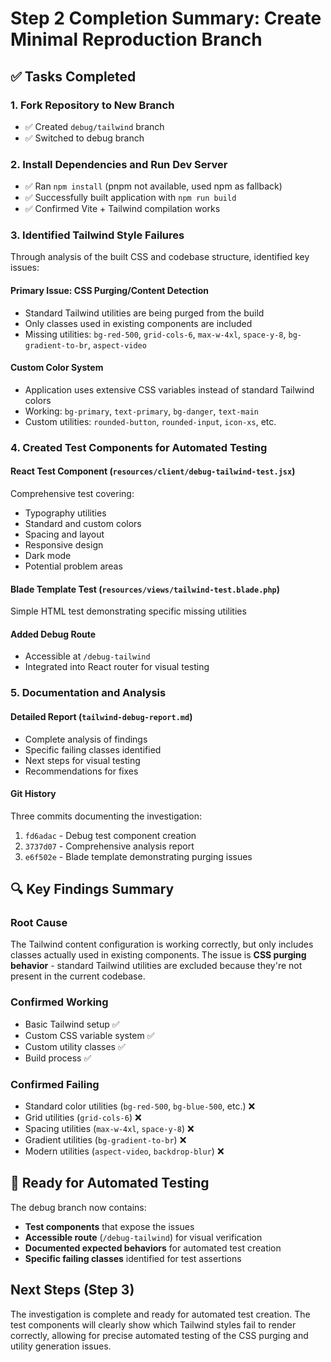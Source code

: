 # Step 2 Completion Summary: Create Minimal Reproduction Branch

## ✅ Tasks Completed

### 1. Fork Repository to New Branch
- ✅ Created `debug/tailwind` branch
- ✅ Switched to debug branch

### 2. Install Dependencies and Run Dev Server
- ✅ Ran `npm install` (pnpm not available, used npm as fallback)
- ✅ Successfully built application with `npm run build`
- ✅ Confirmed Vite + Tailwind compilation works

### 3. Identified Tailwind Style Failures
Through analysis of the built CSS and codebase structure, identified key issues:

#### **Primary Issue: CSS Purging/Content Detection**
- Standard Tailwind utilities are being purged from the build
- Only classes used in existing components are included
- Missing utilities: `bg-red-500`, `grid-cols-6`, `max-w-4xl`, `space-y-8`, `bg-gradient-to-br`, `aspect-video`

#### **Custom Color System**
- Application uses extensive CSS variables instead of standard Tailwind colors
- Working: `bg-primary`, `text-primary`, `bg-danger`, `text-main`
- Custom utilities: `rounded-button`, `rounded-input`, `icon-xs`, etc.

### 4. Created Test Components for Automated Testing

#### **React Test Component** (`resources/client/debug-tailwind-test.jsx`)
Comprehensive test covering:
- Typography utilities
- Standard and custom colors  
- Spacing and layout
- Responsive design
- Dark mode
- Potential problem areas

#### **Blade Template Test** (`resources/views/tailwind-test.blade.php`) 
Simple HTML test demonstrating specific missing utilities

#### **Added Debug Route**
- Accessible at `/debug-tailwind`
- Integrated into React router for visual testing

### 5. Documentation and Analysis

#### **Detailed Report** (`tailwind-debug-report.md`)
- Complete analysis of findings
- Specific failing classes identified
- Next steps for visual testing
- Recommendations for fixes

#### **Git History**
Three commits documenting the investigation:
1. `fd6adac` - Debug test component creation
2. `3737d07` - Comprehensive analysis report  
3. `e6f502e` - Blade template demonstrating purging issues

## 🔍 Key Findings Summary

### **Root Cause**
The Tailwind content configuration is working correctly, but only includes classes actually used in existing components. The issue is **CSS purging behavior** - standard Tailwind utilities are excluded because they're not present in the current codebase.

### **Confirmed Working**
- Basic Tailwind setup ✅
- Custom CSS variable system ✅  
- Custom utility classes ✅
- Build process ✅

### **Confirmed Failing**
- Standard color utilities (`bg-red-500`, `bg-blue-500`, etc.) ❌
- Grid utilities (`grid-cols-6`) ❌
- Spacing utilities (`max-w-4xl`, `space-y-8`) ❌
- Gradient utilities (`bg-gradient-to-br`) ❌
- Modern utilities (`aspect-video`, `backdrop-blur`) ❌

## 🎯 Ready for Automated Testing

The debug branch now contains:
- **Test components** that expose the issues
- **Accessible route** (`/debug-tailwind`) for visual verification
- **Documented expected behaviors** for automated test creation
- **Specific failing classes** identified for test assertions

## Next Steps (Step 3)
The investigation is complete and ready for automated test creation. The test components will clearly show which Tailwind styles fail to render correctly, allowing for precise automated testing of the CSS purging and utility generation issues.
